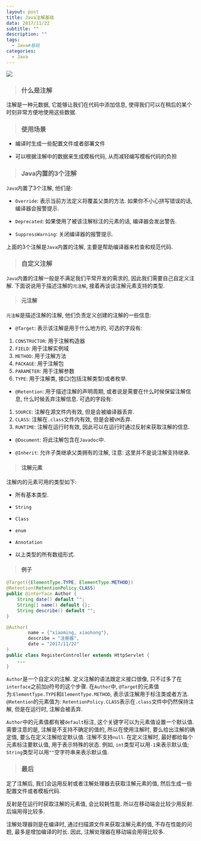 ```yaml
---
layout: post
title: Java注解基础
data: 2017/11/22
subtitle: ""
description: ""
tags:
  - Java#基础
categories:
  - Java
---
```


![](http://ww1.sinaimg.cn/large/006VdOYcgy1flr4xe3496j30m80b47mn.jpg)

> ### 什么是注解

注解是一种元数据, 它能够让我们在代码中添加信息, 使得我们可以在稍后的某个时刻非常方便地使用这些数据.

> ### 使用场景

* 编译时生成一些配置文件或者部署文件

* 可以根据注解中的数据来生成模板代码, 从而减轻编写模板代码的负担

> ### Java内置的3个注解

``Java``内置了3个注解, 他们是:

* ``Override``: 表示当前方法定义将覆盖父类的方法. 如果你不小心拼写错误的话, 编译器会报警提示.

* ``Deprecated``: 如果使用了被该注解标注的元素的话, 编译器会发出警告.

* ``SuppressWarning``: 关闭编译器的报警提示.

上面的3个注解是``Java``内置的注解, 主要是帮助编译器来检查和规范代码.

> ### 自定义注解

``Java``内置的注解一般是不满足我们平常开发的需求的, 因此我们需要自己自定义注解. 下面说说用于描述注解的``元注解``, 接着再谈谈注解元素支持的类型.

> #### 元注解

``元注解``是描述注解的注解, 他们负责定义创建的注解的一些信息:

* ``@Target``: 表示该注解是用于什么地方的, 可选的字段有:
 1. ``CONSTRUCTOR``: 用于注解构造器
 2. ``FIELD``: 用于注解实例域
 3. ``METHOD``: 用于注解方法
 4. ``PACKAGE``: 用于注解包
 5. ``PARAMETER``: 用于注解参数
 6. ``TYPE``: 用于注解类, 接口(包括注解类型)或者枚举.

* ``@Retention``: 用于描述注解的声明周期, 或者说是需要在什么时候保留注解信息, 什么时候丢弃注解信息. 可选的字段有:
 1. ``SOURCE``: 注解在源文件内有效, 但是会被编译器丢弃.
 2. ``CLASS``: 注解在``.class``文件内有效, 但是会被``VM``丢弃.
 3. ``RUNTIME``: 注解在运行时有效, 因此可以在运行时通过反射来获取注解的信息.

* ``@Document``: 将此注解包含在``Javadoc``中.

* ``@Inherit``: 允许子类继承父类拥有的注解, 注意: 这里并不是说注解支持继承.

> #### 注解元素

注解内的元素可用的类型如下:

* 所有基本类型.

* ``String``

* ``Class``

* ``enum``

* ``Annotation``

* 以上类型的所有数组形式.

> #### 例子

```java
@Target({ElementType.TYPE, ElementType.METHOD})
@Retention(RetentionPolicy.CLASS)
public @interface Author {
    String date() default "";
    String[] name() default {};
    String describe() default "";
}

@Author(
        name = {"xiaoming, xiaohong"},
        describe = "注册器",
        date = "2017/11/22"
)
public class RegisterController extends HttpServlet {
    ...
}

```

``Author``是一个自定义的注解. 定义注解的语法跟定义接口很像, 只不过多了在``interface``之前加``@``符号的这个步骤. 在``Author``中, ``@Target``的元素值为:``ElementType.TYPE``和``ElementType.METHOD``, 表示该注解用于标注类或者方法. ``@Retention``的元素值为: ``RetentionPolicy.CLASS``表示在``.class``文件中仍然保持注解, 但是在运行时, 注解会被丢弃.

``Author``中的元素值都有被``default``标注, 这个关键字可以为元素值设置一个默认值. 需要注意的是, 注解是不支持不确定的值的, 所以在使用注解时, 要么给出注解的确定值, 要么在定义注解给定默认值. 注解不支持``null``. 在定义注解时, 最好都给每个元素标注要默认值, 用于表示特殊的状态. 例如, ``int``类型可以用``-1``来表示默认值; ``String``类型可以用``""``空字符串来表示默认值.

> ### 最后

定了注解后, 我们会运用反射或者注解处理器去获取注解元素的值, 然后生成一些配置文件或者模板代码.

反射是在运行时获取注解的元素值, 会比较耗性能. 所以在移动端会比较少用反射. 后端用得比较多.

注解处理器则是在编译时, 通过扫描源文件来获取注解元素的值, 不存在性能的问题, 最多是增加编译的时长. 因此, 注解处理器在移动端会用得比较多.
